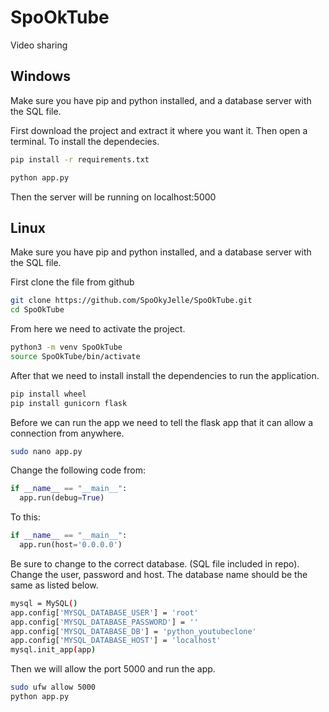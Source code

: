# SpoOkTube
Video sharing

## Windows
Make sure you have pip and python installed, and a database server with the SQL file.

First download the project and extract it where you want it.
Then open a terminal.
To install the dependecies.

```bash
pip install -r requirements.txt 
```

```bash
python app.py
```

Then the server will be running on localhost:5000

## Linux

Make sure you have pip and python installed, and a database server with the SQL file.
 
First clone the file from github

```bash
git clone https://github.com/SpoOkyJelle/SpoOkTube.git
cd SpoOkTube
```

From here we need to activate the project.

```bash
python3 -m venv SpoOkTube
source SpoOkTube/bin/activate
```

After that we need to install install the dependencies to run the application.

```bash
pip install wheel
pip install gunicorn flask
```


Before we can run the app we need to tell the flask app that it can allow a connection from anywhere.
```bash
sudo nano app.py
```

Change the following code from:
```python
if __name__ == "__main__":
  app.run(debug=True)
```
To this:
```python
if __name__ == "__main__":
  app.run(host='0.0.0.0')
```


Be sure to change to the correct database. (SQL file included in repo).
Change the user, password and host. The database name should be the same as listed below.
```bash
mysql = MySQL()
app.config['MYSQL_DATABASE_USER'] = 'root'
app.config['MYSQL_DATABASE_PASSWORD'] = ''
app.config['MYSQL_DATABASE_DB'] = 'python_youtubeclone'
app.config['MYSQL_DATABASE_HOST'] = 'localhost'
mysql.init_app(app)
```


Then we will allow the port 5000 and run the app.

```bash
sudo ufw allow 5000
python app.py
```